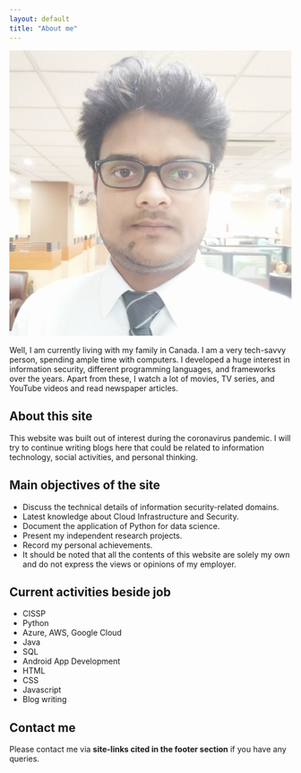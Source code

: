 ```yaml
---
layout: default
title: "About me"
---
```


<div class="img_textinline" markdown="1">

<img src="/media/afser_photo.jpg" alt="Avatar" class="avatar">

Well, I am currently living with my family in Canada. I am a very tech-savvy person, spending ample time with computers. I developed a huge interest in information security, different programming languages, and frameworks over the years. Apart from these, I watch a lot of movies, TV series, and YouTube videos and read newspaper articles.

##	About this site

This website was built out of interest during the coronavirus pandemic. I will try to continue writing blogs here that could be related to information technology, social activities, and personal thinking.

##	Main objectives of the site

- Discuss the technical details of information security-related domains.
- Latest knowledge about Cloud Infrastructure and Security.
- Document the application of Python for data science.
- Present my independent research projects.
- Record my personal achievements.
- It should be noted that all the contents of this website are solely my own and do not express the views or opinions of my employer.

##	Current activities beside job

- CISSP
- Python
- Azure, AWS, Google Cloud
- Java
- SQL
- Android App Development
- HTML
- CSS
- Javascript
- Blog writing	
 
## Contact me

Please contact me via **site-links cited in the footer section** if you have any queries.

</div>

